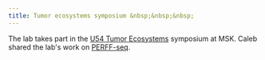 ```yaml
---
title: Tumor ecosystems symposium &nbsp;&nbsp;&nbsp;
---
```


The lab takes part in the [U54 Tumor Ecosystems](https://www.mskcc.org/research-programs/tumor-immune-systems-biology) 
symposium at MSK. Caleb shared the lab's work on [PERFF-seq](https://clareaulab.com/perffseq).